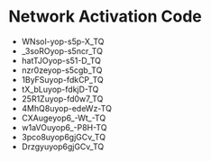 # Network Activation Code
* WNsol-yop-s5p-X_TQ
* _3soROyop-s5ncr_TQ
* hatTJOyop-s51-D_TQ
* nzr0zeyop-s5cgb_TQ
* 1ByFSuyop-fdkCP_TQ
* tX_bLuyop-fdkjD-TQ
* 25R1Zuyop-fd0w7_TQ
* 4MhQ8uyop-edeWz-TQ
* CXAugeyop6_-Wt_-TQ
* w1aVOuyop6_-P8H-TQ
* 3pco8uyop6gjGCv_TQ
* Drzgyuyop6gjGCv_TQ